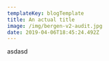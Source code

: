 ```yaml
---
templateKey: blogTemplate
title: An actual title
image: /img/bergen-v2-audit.jpg
date: 2019-04-06T18:45:24.492Z
---
```

asdasd
